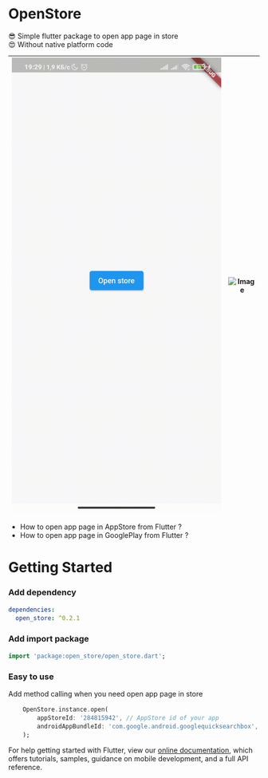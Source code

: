 # OpenStore

😎 Simple flutter package to open app page in store<br>
😍 Without native platform code

| ![Image](https://github.com/Frezyx/open_store/blob/master/example/repo/e_android.gif?raw=true) | ![Image](https://github.com/Frezyx/bottom_bar_with_sheet/blob/master/example/repo/e_ios.gif?raw=true) |
| :------------: | :------------: |

* How to open app page in AppStore from Flutter ?
* How to open app page in GooglePlay from Flutter ? 


# Getting Started

### Add dependency

```yaml
dependencies:
  open_store: ^0.2.1
```

### Add import package

```dart
import 'package:open_store/open_store.dart';
```

### Easy to use

Add method calling when you need open app page in store

```dart
    OpenStore.instance.open(
        appStoreId: '284815942', // AppStore id of your app
        androidAppBundleId: 'com.google.android.googlequicksearchbox', // Android app bundle package name
    );
```

For help getting started with Flutter, view our 
[online documentation](https://flutter.dev/docs), which offers tutorials, 
samples, guidance on mobile development, and a full API reference.